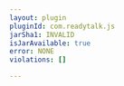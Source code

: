 ```yaml
---
layout: plugin
pluginId: com.readytalk.js
jarSha1: INVALID
isJarAvailable: true
error: NONE
violations: []

---
```

